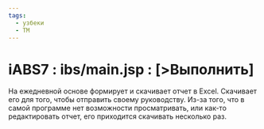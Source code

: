 ```yaml
---
tags:
  - узбеки
  - TM
---
```

# iABS7 : ibs/main.jsp : \[>Выполнить]​
На ежедневной основе формирует и скачивает отчет в Excel. 
Скачивает его для того, чтобы отправить своему руководству. 
Из-за того, что в самой программе нет возможности просматривать, или как-то редактировать отчет, его приходится скачивать несколько раз. 